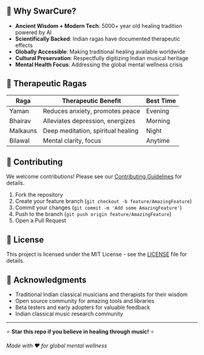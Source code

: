 
## 🌟 Why SwarCure?

- **Ancient Wisdom + Modern Tech**: 5000+ year old healing tradition powered by AI
- **Scientifically Backed**: Indian ragas have documented therapeutic effects
- **Globally Accessible**: Making traditional healing available worldwide
- **Cultural Preservation**: Respectfully digitizing Indian musical heritage
- **Mental Health Focus**: Addressing the global mental wellness crisis

## 🎵 Therapeutic Ragas

| Raga | Therapeutic Benefit | Best Time |
|------|-------------------|-----------|
| Yaman | Reduces anxiety, promotes peace | Evening |
| Bhairav | Alleviates depression, energizes | Morning |
| Malkauns | Deep meditation, spiritual healing | Night |
| Bilawal | Mental clarity, focus | Anytime |

## 🤝 Contributing

We welcome contributions! Please see our [Contributing Guidelines](CONTRIBUTING.md) for details.

1. Fork the repository
2. Create your feature branch (`git checkout -b feature/AmazingFeature`)
3. Commit your changes (`git commit -m 'Add some AmazingFeature'`)
4. Push to the branch (`git push origin feature/AmazingFeature`)
5. Open a Pull Request

## 📄 License

This project is licensed under the MIT License - see the [LICENSE](LICENSE) file for details.

## 🙏 Acknowledgments

- Traditional Indian classical musicians and therapists for their wisdom
- Open source community for amazing tools and libraries
- Beta testers and early adopters for valuable feedback
- Indian classical music research community

---

⭐ **Star this repo if you believe in healing through music!** ⭐

*Made with ❤️ for global mental wellness*
